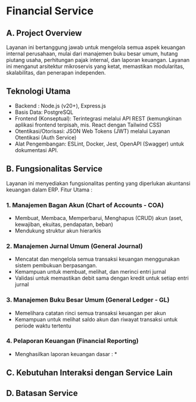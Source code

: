 # Financial Service

## A. Project Overview
Layanan ini bertanggung jawab untuk mengelola semua aspek keuangan internal perusahaan,
mulai dari manajemen buku besar umum, hutang piutang usaha, perhitungan pajak internal, dan laporan keuangan. 
Layanan ini menganut arsitektur mikroservis yang ketat, memastikan modularitas, skalabilitas,
dan penerapan independen.

## Teknologi Utama
- Backend : Node.js (v20+), Express.js
- Basis Data: PostgreSQL
- Frontend (Konseptual): Terintegrasi melalui API REST (kemungkinan aplikasi frontend terpisah, mis. React dengan Tailwind CSS)
- Otentikasi/Otorisasi: JSON Web Tokens (JWT) melalui Layanan Otentikasi (Auth Service)
- Alat Pengembangan: ESLint, Docker, Jest, OpenAPI (Swagger) untuk dokumentasi API.

## B. Fungsionalitas Service
Layanan ini menyediakan fungsionalitas penting yang diperlukan akuntansi keuangan dalam ERP.
Fitur Utama : 

### **1. Manajemen Bagan Akun (Chart of Accounts - COA)**
- Membuat, Membaca, Memperbarui, Menghapus (CRUD) akun (aset, kewajiban, ekuitas, pendapatan, 
        beban)
- Mendukung struktur akun hierarkis 

### **2. Manajemen Jurnal Umum (General Journal)**
- Mencatat dan mengelola semua transaksi keuangan menggunakan sistem pembukuan berpasangan.
- Kemampuan untuk membuat, melihat, dan merinci entri jurnal
- Validasi untuk memastikan debit sama dengan kredit untuk setiap entri jurnal

### **3. Manajemen Buku Besar Umum (General Ledger - GL)**
- Memelihara catatan rinci semua transaksi keuangan per akun
- Kemampuan untuk melihat saldo akun dan riwayat transaksi untuk periode waktu tertentu

### **4. Pelaporan Keuangan (Financial Reporting)**
- Menghasilkan laporan keuangan dasar :
  *  
## C. Kebutuhan Interaksi dengan Service Lain
## D. Batasan Service